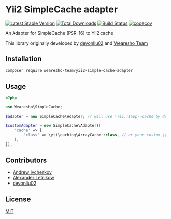 # Yii2 SimpleCache adapter
[![Latest Stable Version](https://poser.pugx.org/wearesho-team/yii2-simple-cache-adapter/version)](https://packagist.org/packages/wearesho-team/yii2-simple-cache-adapter)
[![Total Downloads](https://poser.pugx.org/wearesho-team/yii2-simple-cache-adapter/downloads)](https://packagist.org/packages/wearesho-team/yii2-simple-cache-adapter)
[![Build Status](https://travis-ci.org/wearesho-team/yii2-simple-cache-adapter.svg?branch=master)](https://travis-ci.org/wearesho-team/yii2-simple-cache-adapter)
[![codecov](https://codecov.io/gh/wearesho-team/yii2-simple-cache-adapter/branch/master/graph/badge.svg)](https://codecov.io/gh/wearesho-team/yii2-simple-cache-adapter)

An Adapter for SimpleCache (PSR-16) to Yii2 cache

This library originally developed by [devonliu02](https://github.com/devonliu02) and [Wearesho Team](https://wearesho.com)

## Installation

```bash
composer require wearesho-team/yii2-simple-cache-adapter
```

## Usage

```php
<?php

use Wearesho\SimpleCache;

$adapter = new SimpleCache\Adapter; // will use \Yii::$app->cache by default

$customAdapter = new SimpleCache\Adapter([
    'cache' => [
        'class' => \yii\caching\ArrayCache::class, // or your custom \yii\caching\CacheInterface implementation
    ],
]);

```

## Contributors
- [Andrew Ivchenkov](mailto:and.ivchenkov@gmail.com)
- [Alexander Letnikow](mailto:reclamme@gmail.com)
- [devonliu02](https://github.com/devonliu02)

## License
[MIT](./LICENSE.md)
